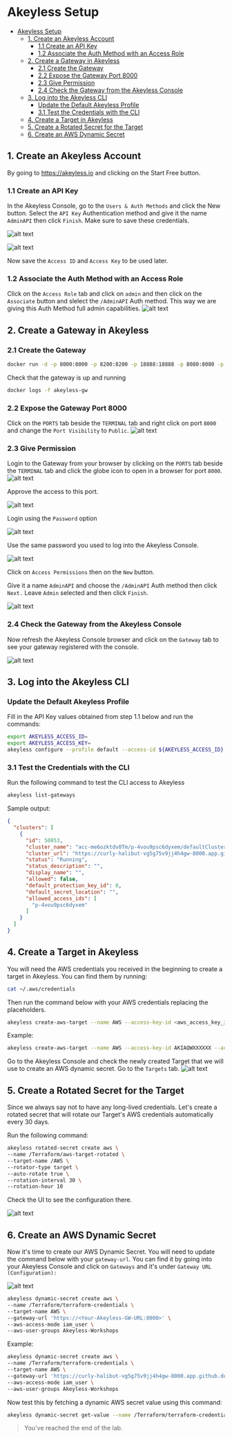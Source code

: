 # Akeyless Setup

- [Akeyless Setup](#akeyless-setup)
  - [1. Create an Akeyless Account](#1-create-an-akeyless-account)
    - [1.1 Create an API Key](#11-create-an-api-key)
    - [1.2 Associate the Auth Method with an Access Role](#12-associate-the-auth-method-with-an-access-role)
  - [2. Create a Gateway in Akeyless](#2-create-a-gateway-in-akeyless)
    - [2.1 Create the Gateway](#21-create-the-gateway)
    - [2.2 Expose the Gateway Port 8000](#22-expose-the-gateway-port-8000)
    - [2.3 Give Permission](#23-give-permission)
    - [2.4 Check the Gateway from the Akeyless Console](#24-check-the-gateway-from-the-akeyless-console)
  - [3. Log into the Akeyless CLI](#3-log-into-the-akeyless-cli)
    - [Update the Default Akeyless Profile](#update-the-default-akeyless-profile)
    - [3.1 Test the Credentials with the CLI](#31-test-the-credentials-with-the-cli)
  - [4. Create a Target in Akeyless](#4-create-a-target-in-akeyless)
  - [5. Create a Rotated Secret for the Target](#5-create-a-rotated-secret-for-the-target)
  - [6. Create an AWS Dynamic Secret](#6-create-an-aws-dynamic-secret)


## 1. Create an Akeyless Account

By going to https://akeyless.io and clicking on the Start Free button.

### 1.1 Create an API Key

In the Akeyless Console, go to the `Users & Auth Methods` and click the New button. Select the `API Key` Authentication method and give it the name `AdminAPI` then click `Finish`. Make sure to save these credentials.

![alt text](../images/create_api_key.png)

![alt text](../images/create_api_key_auth.png)

Now save the `Access ID` and `Access Key` to be used later.

### 1.2 Associate the Auth Method with an Access Role

Click on the `Access Role` tab and click on `admin` and then click on the `Associate` button and slelect the `/AdminAPI` Auth method. This way we are giving this Auth Method full admin capabilities.
![alt text](../images/access_role_for_auth_method_api_key.png)

## 2. Create a Gateway in Akeyless

### 2.1 Create the Gateway

```bash
docker run -d -p 8000:8000 -p 8200:8200 -p 18888:18888 -p 8080:8080 -p 8081:8081 -p 5696:5696 --name akeyless-gw akeyless/base
```

Check that the gateway is up and running

```bash
docker logs -f akeyless-gw
```

### 2.2 Expose the Gateway Port 8000

Click on the `PORTS` tab beside the `TERMINAL` tab and right click on port `8000` and change the `Port Visibility` to `Public`.
![alt text](../images/port_visibility_public.png)

### 2.3 Give Permission

Login to the Gateway from your browser by clicking on the `PORTS` tab beside the `TERMINAL` tab and click the globe icon to open in a browser for port `8000`. 
![alt text](../images/port_open_gwy.png)

Approve the access to this port.

![alt text](../images/approve_port_access.png)

Login using the `Password` option 

![alt text](../images/change_to_password_for_gw.png)

Use the same password you used to log into the Akeyless Console.

![alt text](../images/gwy_view.png)

Click on `Access Permissions` then on the `New` button.

Give it a name `AdminAPI` and choose the `/AdminAPI` Auth method then click `Next.` Leave `Admin` selected and then click `Finish`.

![alt text](../images/gateway_access_permission.png)

### 2.4 Check the Gateway from the Akeyless Console

Now refresh the Akeyless Console browser and click on the `Gateway` tab to see your gateway registered with the console.

![alt text](../images/console_view_with_gwy.png)

## 3. Log into the Akeyless CLI

### Update the Default Akeyless Profile

Fill in the API Key values obtained from step 1.1 below and run the commands:

```bash
export AKEYLESS_ACCESS_ID=
export AKEYLESS_ACCESS_KEY=
akeyless configure --profile default --access-id ${AKEYLESS_ACCESS_ID} --access-key ${AKEYLESS_ACCESS_KEY}
```

### 3.1 Test the Credentials with the CLI

Run the following command to test the CLI access to Akeyless

```bash
akeyless list-gateways
```

Sample output:
```json
{
  "clusters": [
    {
      "id": 50053,
      "cluster_name": "acc-me6ozktdv0Tm/p-4vou9psc6dyxem/defaultCluster",
      "cluster_url": "https://curly-halibut-vg5g75v9jj4h4gw-8000.app.github.dev",
      "status": "Running",
      "status_description": "",
      "display_name": "",
      "allowed": false,
      "default_protection_key_id": 0,
      "default_secret_location": "",
      "allowed_access_ids": [
        "p-4vou9psc6dyxem"
      ]
    }
  ]
}
```

## 4. Create a Target in Akeyless

You will need the AWS credentials you received in the beginning to create a target in Akeyless. You can find them by running:

```bash
cat ~/.aws/credentials
```

Then run the command below with your AWS credentials replacing the placeholders.
```bash
akeyless create-aws-target --name AWS --access-key-id <aws_access_key_id> --access-key <aws_secret_access_key> --region us-east-1
```

Example:
```bash
akeyless create-aws-target --name AWS --access-key-id AKIAQWXXXXXX --access-key duG1kRDPXXXX --region us-east-1
```

Go to the Akeyless Console and check the newly created Target that we will use to create an AWS dynamic secret. Go to the `Targets` tab.
![alt text](../images/targets.png)

## 5. Create a Rotated Secret for the Target

Since we always say not to have any long-lived credentials. Let's create a rotated secret that will rotate our Target's AWS credentials automatically every 30 days.

Run the following command:

```bash
akeyless rotated-secret create aws \
--name /Terraform/aws-target-rotated \
--target-name /AWS \
--rotator-type target \
--auto-rotate true \
--rotation-interval 30 \
--rotation-hour 10
```

Check the UI to see the configuration there.

![alt text](../images/target-rotated.png)

## 6. Create an AWS Dynamic Secret

Now it's time to create our AWS Dynamic Secret. You will need to update the command below with your `gateway-url`. You can find it by going into your Akeyless Console and click on `Gateways` and it's under `Gateway URL (Configuration):`

![alt text](../images/gateway_url.png)

```bash
akeyless dynamic-secret create aws \
--name /Terraform/terraform-credentials \
--target-name AWS \
--gateway-url 'https://<Your-Akeyless-GW-URL:8000>' \
--aws-access-mode iam_user \
--aws-user-groups Akeyless-Workshops
```

Example:

```bash
akeyless dynamic-secret create aws \
--name /Terraform/terraform-credentials \
--target-name AWS \
--gateway-url 'https://curly-halibut-vg5g75v9jj4h4gw-8000.app.github.dev' \
--aws-access-mode iam_user \
--aws-user-groups Akeyless-Workshops
```

Now test this by fetching a dynamic AWS secret value using this command:

```bash
akeyless dynamic-secret get-value --name /Terraform/terraform-credentials
```


> You've reached the end of the lab.